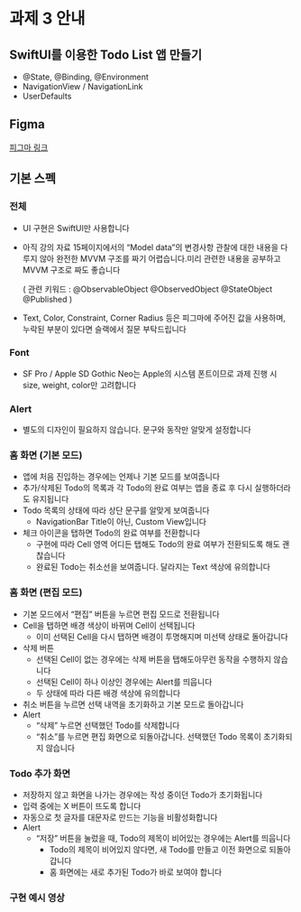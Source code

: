 # 과제 3 안내
## SwiftUI를 이용한 Todo List 앱 만들기
- @State, @Binding, @Environment
- NavigationView / NavigationLink
- UserDefaults

## Figma
[피그마 링크](https://www.figma.com/design/KIqzrz8a5TtwcrhbDkLRHH/iOS-Seminar-(Design)?node-id=1087-447)

## 기본 스펙
### 전체
- UI 구현은 SwiftUI만 사용합니다
- 아직 강의 자료 15페이지에서의 “Model data”의 변경사항 관찰에 대한 내용을 다루지 않아 완전한 MVVM 구조를 짜기 어렵습니다.미리 관련한 내용을 공부하고 MVVM 구조로 짜도 좋습니다 

  ( 관련 키워드 : @ObservableObject @ObservedObject @StateObject @Published )

- Text, Color, Constraint, Corner Radius 등은 피그마에 주어진 값을 사용하며, 누락된 부분이 있다면 슬랙에서 질문 부탁드립니다

### Font
- SF Pro / Apple SD Gothic Neo는 Apple의 시스템 폰트이므로 과제 진행 시 size, weight, color만 고려합니다

### Alert
- 별도의 디자인이 필요하지 않습니다. 문구와 동작만 알맞게 설정합니다

### 홈 화면 (기본 모드)
- 앱에 처음 진입하는 경우에는 언제나 기본 모드를 보여줍니다
- 추가/삭제된 Todo의 목록과 각 Todo의 완료 여부는 앱을 종료 후 다시 실행하더라도 유지됩니다
- Todo 목록의 상태에 따라 상단 문구를 알맞게 보여줍니다
  - NavigationBar Title이 아닌, Custom View입니다
- 체크 아이콘을 탭하면 Todo의 완료 여부를 전환합니다
  - 구현에 따라 Cell 영역 어디든 탭해도 Todo의 완료 여부가 전환되도록 해도 괜찮습니다
  - 완료된 Todo는 취소선을 보여줍니다. 달라지는 Text 색상에 유의합니다

### 홈 화면 (편집 모드)
- 기본 모드에서 “편집” 버튼을 누르면 편집 모드로 전환됩니다
- Cell을 탭하면 배경 색상이 바뀌며 Cell이 선택됩니다
  - 이미 선택된 Cell을 다시 탭하면 배경이 투명해지며 미선택 상태로 돌아갑니다
- 삭제 버튼
  - 선택된 Cell이 없는 경우에는 삭제 버튼을 탭해도아무런 동작을 수행하지 않습니다
  - 선택된 Cell이 하나 이상인 경우에는 Alert를 띄웁니다
  - 두 상태에 따라 다른 배경 색상에 유의합니다
- 취소 버튼을 누르면 선택 내역을 초기화하고 기본 모드로 돌아갑니다
- Alert
  - “삭제” 누르면 선택했던 Todo를 삭제합니다
  - “취소”를 누르면 편집 화면으로 되돌아갑니다. 선택했던 Todo 목록이 초기화되지 않습니다

### Todo 추가 화면
- 저장하지 않고 화면을 나가는 경우에는 작성 중이던 Todo가 초기화됩니다
- 입력 중에는 X 버튼이 뜨도록 합니다
- 자동으로 첫 글자를 대문자로 만드는 기능을 비활성화합니다
- Alert
  - “저장” 버튼을 눌렀을 때, Todo의 제목이 비어있는 경우에는 Alert를 띄웁니다
    - Todo의 제목이 비어있지 않다면, 새 Todo를 만들고 이전 화면으로 되돌아갑니다
    - 홈 화면에는 새로 추가된 Todo가 바로 보여야 합니다

### 구현 예시 영상

